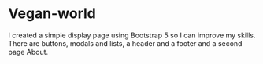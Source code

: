 # Vegan-world #
I created a simple display page using Bootstrap 5 so I can improve my skills.
There are buttons, modals and lists, a header and a footer and a second page About.
